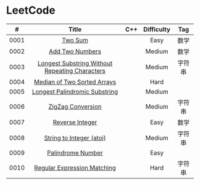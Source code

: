 # LeetCode

|  #   |                  Title                   | C++  | Difficulty | Tag  |
| :--: | :--------------------------------------: | :--: | :--------: | :--: |
| 0001 | [Two Sum](https://leetcode.com/problems/two-sum/) |      |    Easy    |  数学  |
| 0002 | [Add Two Numbers](https://leetcode.com/problems/add-two-numbers/) |      |   Medium   |  数学  |
| 0003 | [Longest Substring Without Repeating Characters](https://leetcode.com/problems/longest-substring-without-repeating-characters/) |      |   Medium   | 字符串  |
| 0004 | [Median of Two Sorted Arrays](https://leetcode.com/problems/median-of-two-sorted-arrays/) |      |    Hard    |      |
| 0005 | [Longest Palindromic Substring](https://leetcode.com/problems/longest-palindromic-substring/) |      |   Medium   |      |
| 0006 | [ZigZag Conversion](https://leetcode.com/problems/zigzag-conversion/) |      |   Medium   | 字符串  |
| 0007 | [Reverse Integer](https://leetcode.com/problems/reverse-integer/) |      |    Easy    |  数学  |
| 0008 | [String to Integer (atoi)](https://leetcode.com/problems/string-to-integer-atoi/) |      |   Medium   | 字符串  |
| 0009 | [Palindrome Number](https://leetcode.com/problems/palindrome-number/) |      |    Easy    |      |
| 0010 | [Regular Expression Matching](https://leetcode.com/problems/regular-expression-matching) |      |    Hard    | 字符串  |

